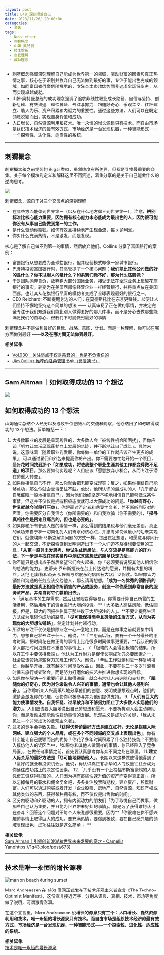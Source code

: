 ```yaml
---
layout: post
title: L48_深刻理解自己
date: 2023/11/26/ 20:00:00
categories:
  - 资讯
tags:
  - NewsLetter
  - 刺猬概念
  - 山姆·奥特曼
  - 技术增长
  - 自我理解
  - 成功理念
---
```


- 刺猬概念强调深刻理解自己能成为世界第一的领域、驱动财富的因素和真正热情之事，核心在于识别并放弃自己无法做到最好的事，专注于能出色完成的领域，如同富国银行案例所展示的，专注本土市场优势而非追求全球性业务，从而实现卓越成就。
- 山姆·奥特曼总结的成功理念强调了追求非线性职业成长路径、自信与坚持、创新思维、有效沟通、理性冒险、专注与努力、跟随好奇心、乐观主义、杠杆建立、助人为乐、资产积累和内驱力的重要性。通过这些方法，人们可以在既定领域脱颖而出，实现自身价值和成功。
- 人口增长、自然资源利用和技术。唯一永恒的增长源泉只有技术。而自由市场是组织技术经济的最有效方式，市场经济是一台发现机器，一种智能形式——一个探索性、进化性、适应性的系统。

---

## 刺猬概念

刺猬概念和之前提到的 ikigai 类似，虽然维度有所差异，但都是寻找最重要的交集。关于每个模块的定义和解释这里不再赘述，着重分享的是关于自己能做什么的逆向思考。

![](https://pics.naaln.com/blog/2023-12-09-83b7bd.png!post-basicBlog)

刺猬概念，源自于对三个交叉点的深刻理解

- 在哪些方面能做到世界第一（以及在什么地方做不到世界第一）。注意，**辨别标准比核心能力重要，因为拥有核心能力未必能成为最出色的人，因为很可能你没有从事自己能做到第一的工作。**
- 是什么驱动你赚钱。如何有效且持续地产生现金流，每 x 的利润。
- 你对什么充满热情，不是激发，而是发现。

核心是了解自己做不到第一的事情，然后放弃他们。Collins 分享了富国银行的案例：

- 富国银行从想要成为全球性银行，但其经营模式却像一家城市银行。
- 巴菲特投资富国银行时，其高管提了一个核心问题：**我们能比其他公司做的好的是什么？做不过别人的是什么？如果我们做不好，那为什么还要做？**
- 于是团队抛弃自负，放弃绝大部分国际业务，接受无法在全球业务上超越花旗银行的事实。转变为在美国西部像经营企业一样经营银行，并将重点放在美国西部。也让其从花旗银行平庸的模仿者变成了全球表现最好的银行之一。
- CEO Reichardt 不断提醒身边的人们：在莫德斯托比在东京更赚钱。以便让人们坚持不懈地坚持这个简单的想法 —— 认真审视了正在做的事情，并决定完全专注于我们知道我们能比别人做得更好的那几件事，而不是分心去做那些能满足我们的自尊心、但我们不可能做到最好的事情

刺猬理念并不是做到最好的目标、战略、意图、计划。而是一种理解，你可以在哪方面做到最好 ——**以及在哪方面无法做到最好。**

**相关延伸**:  
- [Vol.030：关注弱点不仅是愚蠢的，也是不负责任的](https://xiaobot.net/post/83d3bc4f-aed4-4c3f-90de-6f76e4924c6f)
- [Jim Collins 推荐的经典管理书单（微信读书）](https://weread.qq.com/misc/booklist/7601270_7LhQYjLo8?code=0914Nsll2F312c4Indol2lVVlo14NslJ&state=ok_userinfo)

---

## Sam Altman｜如何取得成功的 13 个想法

![](https://pics.naaln.com/blog/2023-12-09-3f84c3.jpg-basicBlog)

## 如何取得成功的 13 个想法

山姆通过总结个人经历以及与数千位创始人的交流和观察，他总结出了如何取得成功的 13 个想法。简单概括一下：  

1. 大多数职业的发展是呈现线性的，大多数人会「被线性机会所困扰」，但你应该「努力让生活呈现蓬勃向上发展的轨迹，并不断地让自己成长」。具体来说，这意味着「随着职业的发展，你每做一单位的工作就应该产生更多的成果」，可以通过雇佣和外包来提高你的产出。你不需要匆忙地开始一个项目，最好**花时间找到那个「如果成功，将使我整个职业生涯其他工作都变得微不足道」的项目**。那么要如何实现呢？人们应该「愿意放弃小机会，从而专注于潜在的重大转变」。
2. 如果你相信自己不行，那么你就会把无能变成现实；反之，如果你相信自己能够成功，那么你就会变得无往不胜。他说，他所认识的最成功的人「几乎都会自我催眠一般地相信自己」，因为他们始终坚定不移地相信自己能够做成某件事情。但这并不仅仅是拥有积极态度就可以大获成功的问题。**「你越有野心，世界就越会试图打压你」**。你将面对否定者和悲观主义者，并不断听到反对的声音。你需要区分自我信念（你所需要的）和自我欺骗（你不需要的），「**探寻真相往往是困难且痛苦的，但也是必要的」**。
3. 如果你和所有普通人做的事情一样，那么得到的结果也与他们毫无差别。真正的成功来自于将一切简化到人们需求的核心点，并思考如何做最小的功来实现它们。就像埃隆·马斯克解决问题的方式一样，提出疯狂想法，和愿意与你同行的人一起交流，不断探索直到发明创造出下一个人们迫不及待想要使用的工具。**「从第一原则出发思考，尝试生成新想法，与人交流是提高能力的好方法，下一步是寻找在现实世界中测试这些想法的简单快速方法」**。
4. 你不能只是想出点子然后希望它们会火起来。你「必须要有说服其他人相信你的想法的能力」。史蒂夫·乔布斯擅长在台上传达他的愿景，并拥有大批的粉丝。沃伦·巴菲特和杰夫·贝佐斯写给股东的信函被大众广泛阅读。如果你认为销售和沟通的任务应该交给他人，那么请再想想。**「成为一名优秀的销售员的最好方法就是真正相信你所销售的产品或服务，创造一种你感到非常自豪的服务或产品，并亲自将它们推销出去」。**  
5.「满足基本的生存需求，然后让冒险变得容易」。你需要计算自己所需的生活费用，然后用余下的资金进行大胆的投资。**「大多数人高估风险，低估回报。但是，硕大的回报往往属于那些敢于大胆投注的人」。**不要让提高生活方式成为阻碍你成功的路障，「**尽可能保持简单且灵活的生活方式，从而为实现你的大胆想法铺路」**，制定计划并付诸行动。
6. 所谓的专注不仅仅是排除杂念一心一意地工作，而是在做事之前就要集中精力，想想自己将专注于什么。他说，**「三思而后行。要有一个十分漫长的思考时间。把时间花在做正确的事情上比花很多时间做事更重要，**我认识的很多人都把时间浪费在不重要的事情上」。
7.「极端的人会得到极端的结果，所以在工作中要保持极端」。他认为工作耐力是促使长期成功的必要因素之一，社会应该赞扬那些努力加班工作的人。他说，「辛勤工作就像利息一样复利增长，你越早开始，就有越多时间享受收益」。因此，不要在你二十多岁时浪费时间去旅行或者聚会，而是努力打磨你的技艺并推进你想实现的目标。
8. 如果你在解决一个重要问题上取得进展，就会有大批人来追随和支持你。**「跟随你的好奇心，因为对你来说令人兴奋的事情，通常也会让其他人感到兴奋」**。当你聆听某人兴高采烈地分享他们的创意、发明或思想观点时，他们的激情会激发你的兴趣，促使你积极参与并为他们提供支持。
9.**「人们有巨大的能力使事情发生。自我怀疑、过早放弃和不够努力阻止了大多数人实现他们的潜力」**。人们应该要大胆地说出自己的想法和愿景，不要祈祷别人会主动帮助你，而是发动主观能动性推动事情的发展。乐观主义是成功的关键，「我从未见过一个非常成功的悲观主义者」。
10. 过多的竞争会导致失败。**「获得优势的最好方法是建立杠杆，无论是搭建人际网络、建立强大的个人品牌，或在多个不同领域的交叉点上表现出色」**。你有什么能让自己脱颖而出的优势？你花了多年时间积累了什么独特技能？不要陷入模仿他人的误区当中，「如果你和其他人做同样的事情，你已经陷入了竞争局面」，在做任何事情之前，首先要认真思考你与众不同之处在哪里。
11.**建立人际关系的最好方法是「尽可能地帮助他人」**。长期以来这样做使得他得到了「最好的就业和投资机会」。他说，你认识真正有才华的人的数量往往会成为你通往成功路上的决定性因素。
12.「几乎没有一个上榜福布斯富豪榜的人是凭借工资获得财富的。人们因为拥有那些快速升值的资产而变得真正富」。所以忘掉每月的薪水和佣金奖金吧，多多关注股票和期权，建立资产，积累财富。人们可以通过购买或者开发「企业股票、房地产、自然资源、知识产权或其他类似的东西，获得某种拥有权，而不仅仅是出售你的时间」。
13. 区分内驱动和外驱动的人，拥有内驱动力的朋友们「为了取悦自己而做事，做那些自己认为重要，并且能为世界带来好处的事情」。你是为了获得谁的认可在奋斗？回答这个问题对于每个人来说都很重要，因为**「你很难在你不感兴趣的事情上取得巨大的成功。要充满热情，要做到极致，要在自己感兴趣的领域表现出色，成功往往就是这么简单」。**  

**相关延伸**:  
[Sam Altman｜引领创新浪潮和世界未来发展的奇才 - Camellia Yang](https://www.camelliayang.com/blog/sam-altman-collection)https://1q43.blog/post/673)

---

## 技术是唯一永恒的增长源泉

![man on beach during sunset](https://pics.naaln.com/blog/2023-12-18-9297b3.jpeg-basicBlog)

Marc Andreessen 在 a16z 官网正式发布了技术乐观主义者宣言《The Techno-Optimist Manifest》，这份宣言接近万字，分别从谎言、真相、技术、市场等角度做了说明，可谓激情澎湃。

在这个宣言里，Marc Andreessen 说**增长的源泉只有三个：人口增长、自然资源利用和技术。唯一永恒的增长源泉只有技术。而自由市场是组织技术经济的最有效方式，市场经济是一台发现机器，一种智能形式——一个探索性、进化性、适应性的系统。**

**相关延伸**:  
[技术是唯一永恒的增长源泉](https://www.techflowpost.com/article/detail_14228.html)


